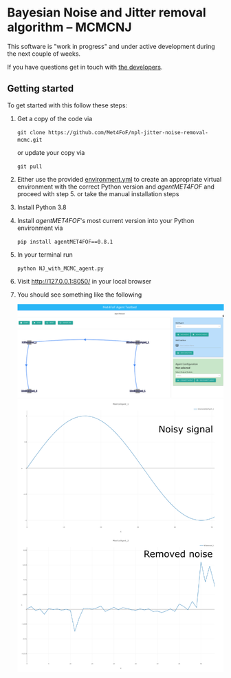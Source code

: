# Bayesian Noise and Jitter removal algorithm – MCMCNJ

This software is "work in progress" and under active development during the next
couple of weeks.

If you have questions get in touch with [the developers](https://github.com/Met4FoF/npl-jitter-noise-removal-mcmc/graphs/contributors).

## Getting started

To get started with this follow these steps:

1. Get a copy of the code via

   `git clone https://github.com/Met4FoF/npl-jitter-noise-removal-mcmc.git`

   or update your copy via

   `git pull`

1. Either use the provided [environment.yml](environment.yml) to create an
   appropriate virtual environment with the correct Python version and
   _agentMET4FOF_ and proceed with step 5. or take the manual installation steps
1. Install Python 3.8
1. Install _agentMET4FOF_'s most current version into your Python environment via

   `pip install agentMET4FOF==0.8.1`
1. In your terminal run

   `python NJ_with_MCMC_agent.py`
1. Visit http://127.0.0.1:8050/ in your local browser
1. You should see something like the following

   ![Dashboard for noise and jitter removal](docs/NPL_dashboard.png)
   ![Expected output - noisy signal and removed noise](docs/expected_output.png)

